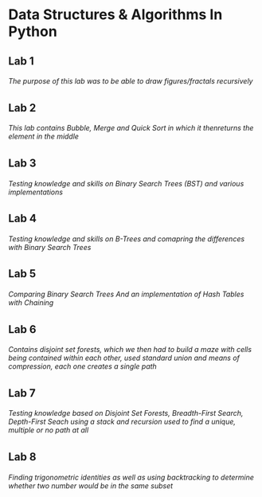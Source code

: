 # Data Structures & Algorithms In Python
## Lab 1
###### The purpose of this lab was to be able to draw figures/fractals recursively


## Lab 2
###### This lab contains Bubble, Merge and Quick Sort in which it thenreturns the element in the middle

## Lab 3
###### Testing knowledge and skills on Binary Search Trees (BST) and various implementations

## Lab 4
###### Testing knowledge and skills on B-Trees and comapring the differences with Binary Search Trees

## Lab 5
###### Comparing Binary Search Trees And an implementation of Hash Tables with Chaining


## Lab 6
###### Contains disjoint set forests, which we then had to build a maze with cells being contained within each other, used standard union and means of compression, each one creates a single path

## Lab 7
###### Testing knowledge based on Disjoint Set Forests, Breadth-First Search, Depth-First Seach using a stack and recursion used to find a unique, multiple or no path at all

## Lab 8
###### Finding trigonometric identities as well as using backtracking to determine whether two number would be in the same subset
